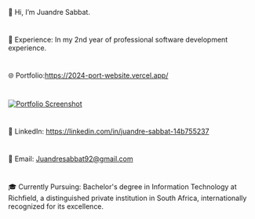 👋 Hi, I’m Juandre Sabbat.
#
💼 Experience: In my 2nd year of professional software development experience. 
#
🌐 Portfolio:https://2024-port-website.vercel.app/
#
[![Portfolio Screenshot](https://github.com/user-attachments/assets/8756ee8f-9bdb-4c52-aea3-0270ff8b6bab)](https://2024-port-website.vercel.app/)



#
🔗 LinkedIn: https://linkedin.com/in/juandre-sabbat-14b755237
#
📧 Email: Juandresabbat92@gmail.com
#
🎓 Currently Pursuing: Bachelor's degree in Information Technology at Richfield, a distinguished private institution in South Africa, internationally recognized for its excellence.
 
